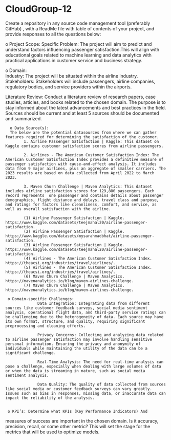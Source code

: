 # CloudGroup-12
Create a repository in any source code management tool (preferably GitHub) , with a ReadMe file with table of contents of your project, and provide responses to all the questions below:


o Project Scope:
            Specific Problem: The project will aim to predict and understand factors influencing passenger satisfaction.This will align with educational goals related to machine learning and data analytics with practical applications in customer service and business strategy.

o Domain:   
            Industry: The project will be situated within the airline industry.
            Stakeholders: Stakeholders will include passengers, airline companies, regulatory bodies, and service providers within the airports.

Literature Review: Conduct a literature review of research papers, case
studies, articles, and books related to the chosen domain. The purpose is
to stay informed about the latest advancements and best practices in the
field. Sources should be current and at least 5 sources should be
documented and summarized.

      o Data Source(s): 
      The below are the potential datasources from where we can gather features required for determining the satisfaction of the customer.
            1. Airline Passenger Satisfaction | Kaggle: This dataset on Kaggle contains customer satisfaction scores from airline passengers.

            2. Airlines - The American Customer Satisfaction Index: The American Customer Satisfaction Index provides a definitive measure of passenger satisfaction with cause-and-effect analysis. It includes data from 9 major airlines, plus an aggregate of smaller carriers. The 2023 results are based on data collected from April 2022 to March 2023.

            3. Maven Churn Challenge | Maven Analytics: This dataset includes airline satisfaction scores for 129,880 passengers. Each record represents  one passenger and contains details about passenger demographics, flight distance and delays, travel class and purpose, and ratings for factors like cleanliness, comfort, and service, as well as overall satisfaction with the airline.

            (1) Airline Passenger Satisfaction | Kaggle. https://www.kaggle.com/datasets/teejmahal20/airline-passenger-satisfaction.
            (2) Airline Passenger Satisfaction | Kaggle. https://www.kaggle.com/datasets/mysarahmadbhat/airline-passenger-satisfaction.
            (3) Airline Passenger Satisfaction | Kaggle. https://www.kaggle.com/datasets/teejmahal20/airline-passenger-satisfaction.
            (4) Airlines - The American Customer Satisfaction Index. https://theacsi.org/industries/travel/airlines/.   
            (5) Airlines - The American Customer Satisfaction Index. https://theacsi.org/industries/travel/airlines/.
            (6) Maven Churn Challenge | Maven Analytics. https://mavenanalytics.io/blog/maven-airlines-challenge.
            (7) Maven Churn Challenge | Maven Analytics. https://mavenanalytics.io/blog/maven-airlines-challenge.

     o Domain-specific Challenges: 
                  Data Integration: Integrating data from different sources like customer feedback surveys, social media sentiment analysis, operational flight data, and third-party service ratings can be challenging due to the heterogeneity of data. Each source may have its own format, structure, and quality, requiring significant preprocessing and cleaning efforts.

                  Privacy Concerns: Collecting and analyzing data related to airline passenger satisfaction may involve handling sensitive personal information. Ensuring the privacy and anonymity of individuals while maintaining the utility of the data can be a significant challenge.

                  Real-Time Analysis: The need for real-time analysis can pose a challenge, especially when dealing with large volumes of data or when the data is streaming in nature, such as social media sentiment analysis.

                  Data Quality: The quality of data collected from sources like social media or customer feedback surveys can vary greatly. Issues such as bias in responses, missing data, or inaccurate data can impact the reliability of the analysis.


     o KPI’s: Determine what KPIs (Key Performance Indicators) And
measures of success are important in the chosen domain. Is it
accuracy, precision, recall, or some other metric? This will set the
stage for the metrics that will be used to optimize models.
